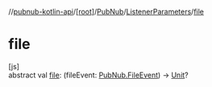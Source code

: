 //[pubnub-kotlin-api](../../../../index.md)/[[root]](../../index.md)/[PubNub](../index.md)/[ListenerParameters](index.md)/[file](file.md)

# file

[js]\
abstract val [file](file.md): (fileEvent: [PubNub.FileEvent](../-file-event/index.md)) -&gt; [Unit](https://kotlinlang.org/api/latest/jvm/stdlib/kotlin/-unit/index.html)?
